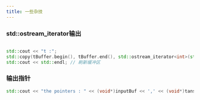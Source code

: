 ```yaml
---
title: 一些杂技
---
```


### std::ostream_iterator输出

```cpp

std::cout << "t :";
std::copy(tBuffer.begin(), tBuffer.end(), std::ostream_iterator<int>(std::cout, " "));
std::cout << std::endl; // 刷新缓冲区

```

### 输出指针

```cpp
std::cout << "the pointers : " << (void*)inputBuf << ',' << (void*)tansBuffer << ',' << (void*)xansBuffer << ',' << (void*)pyansBuffer << std::endl;
```